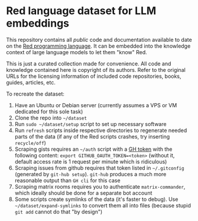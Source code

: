 # Red language dataset for LLM embeddings

This repository contains all *public* code and documentation available to date on the [Red programming language](red-lang.org). It can be embedded into the knowledge context of large language models to let them "know" Red.

This is just a curated collection made for convenience. All code and knowledge contained here is copyright of its authors. Refer to the original URLs for the licensing information of included code repositories, books, guides, articles, etc.

To recreate the dataset:
1. Have an Ubuntu or Debian server (currently assumes a VPS or VM dedicated for this sole task)
2. Clone the repo into `~/dataset`
3. Run `sudo ~/dataset/setup` script to set up necessary software
4. Run `refresh` scripts inside respective directories to regenerate needed parts of the data (if any of the Red scripts crashes, try inserting `recycle/off`)
5. Scraping gists requires an `~/auth` script with a [GH token](https://github.com/settings/tokens/new) with the following content: `export GITHUB_OAUTH_TOKEN=<token>` (without it, default access rate is 1 request per minute which is ridiculous)
6. Scraping issues from github requires that token listed in `~/.gitconfig` (generated by `git-hub setup`). `git-hub` produces a much more reasonable output than `GH cli` for this case
7. Scraping matrix rooms requires you to authenticate `matrix-commander`, which ideally should be done for a separate bot account
8. Some scripts create symlinks of the data (it's faster to debug). Use `~/dataset/expand-symlinks` to convert them all into files (because stupid `git add` cannot do that "by design")

